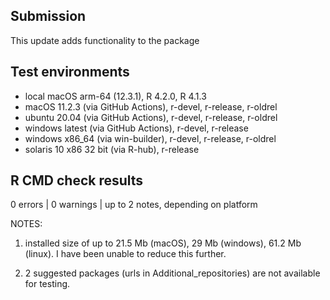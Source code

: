 ## Submission
This update adds functionality to the package

## Test environments
* local macOS arm-64 (12.3.1), R 4.2.0, R 4.1.3
* macOS 11.2.3 (via GitHub Actions), r-devel, r-release, r-oldrel
* ubuntu 20.04 (via GitHub Actions), r-devel, r-release, r-oldrel
* windows latest (via GitHub Actions), r-devel, r-release
* windows x86_64 (via win-builder), r-devel, r-release, r-oldrel
* solaris 10 x86 32 bit (via R-hub), r-release


## R CMD check results

0 errors | 0 warnings | up to 2 notes, depending on platform

NOTES:  

1. installed size of up to 21.5 Mb (macOS), 29 Mb (windows), 61.2 Mb (linux). 
I have been unable to reduce this further.  

2. 2 suggested packages (urls in Additional_repositories) are not available 
for testing.